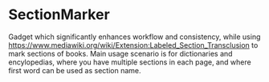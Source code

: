 # SectionMarker

Gadget which significantly enhances workflow and consistency, while using https://www.mediawiki.org/wiki/Extension:Labeled_Section_Transclusion to mark sections of books.
Main usage scenario is for dictionaries and encylopedias, where you have multiple sections in each page, and where first word can be used as section name. 
